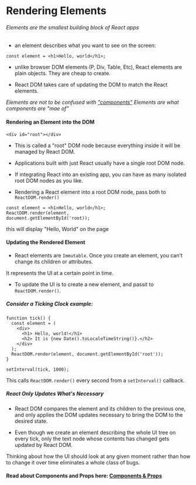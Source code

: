# Rendering Elements

###### Elements are the smallest building block of React apps

- an element describes what you want to see on the screen:
```
const element = <h1>Hello, world</h1>;
```
- unlike browser DOM elements (P, Div, Table, Etc), React elements are plain objects. They are cheap to create. 

- React DOM takes care of updating the DOM to match the React elements.

*Elements are not to be confused with ["components"](https://github.com/Noahsok/React-JS-core-principles/blob/master/step-by-step/a4.%20Components%26Props.md) Elements are what components are "mae of"*

#### Rendering an Element into the DOM
```
<div id="root"></div>
```
- This is called a "root" DOM node because everything inside it will be managed by React DOM.

- Applications built with just React usually have a single root DOM node.
- If integrating React into an existing app, you can have as many isolated root DOM nodes as you like.

- Rendering a React element into a root DOM node, pass both to `ReactDOM.render()`
```
const element = <h1>Hello, world</h1>;
ReactDOM.render(element,
document.getElementById('root));
```
this will display "Hello, World" on the page

#### Updating the Rendered Element

- React elements are `Immutable`. Once you create an element, you can't change its children or attributes. 

It represents the UI at a certain point in time.

- To update the UI is to create a new element, and passit to `ReactDOM.render()`.

##### Consider a Ticking Clock example:
```
function tick() {
  const element = (
    <div>
      <h1> Hello, world!</h1>
      <h2> It is {new Date().toLocaleTimeString()}.</h2>
    </div>
  );
  ReactDOM.render(element, document.getElementById('root'));
}

setInterval(tick, 1000);
```

This calls `ReactDOM.render()` every second from a `setInterval()` callback.

##### React Only Updates What's Necessary

- React DOM compares the element and its children to the previous one, and only applies the DOM updates necessary to bring the DOM to the desired state.

- Even though we create an element describing the whole UI tree on every tick, only the text node whose contents has changed gets updated by React DOM.

Thinking about how the UI should look at any given moment rather than how to change it over time eliminates a whole class of bugs.

#### Read about Components and Props here: [Components & Props](https://github.com/Noahsok/React-JS-core-principles/blob/master/step-by-step/a4.%20Components%26Props.md)
